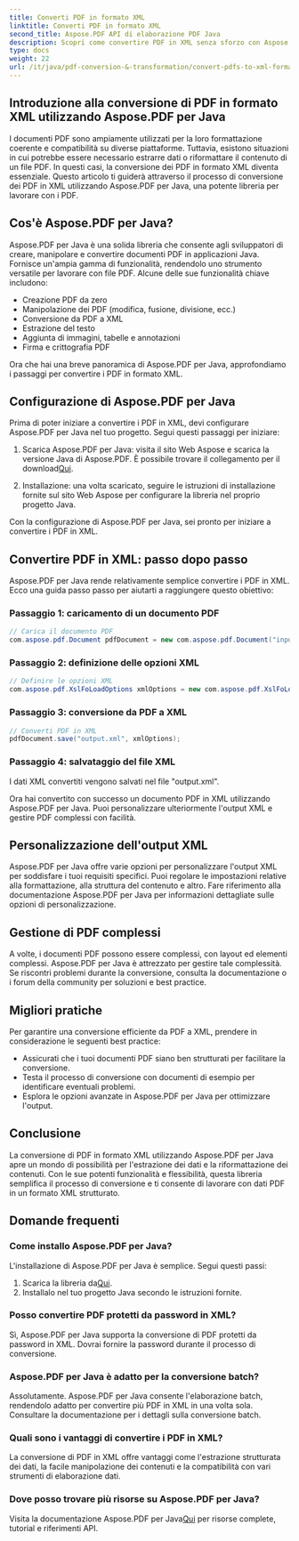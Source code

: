 ```yaml
---
title: Converti PDF in formato XML
linktitle: Converti PDF in formato XML
second_title: Aspose.PDF API di elaborazione PDF Java
description: Scopri come convertire PDF in XML senza sforzo con Aspose.PDF per Java. Guida passo passo e best practice per una conversione efficiente.
type: docs
weight: 22
url: /it/java/pdf-conversion-&-transformation/convert-pdfs-to-xml-format/
---
```


## Introduzione alla conversione di PDF in formato XML utilizzando Aspose.PDF per Java

I documenti PDF sono ampiamente utilizzati per la loro formattazione coerente e compatibilità su diverse piattaforme. Tuttavia, esistono situazioni in cui potrebbe essere necessario estrarre dati o riformattare il contenuto di un file PDF. In questi casi, la conversione dei PDF in formato XML diventa essenziale. Questo articolo ti guiderà attraverso il processo di conversione dei PDF in XML utilizzando Aspose.PDF per Java, una potente libreria per lavorare con i PDF.

## Cos'è Aspose.PDF per Java?

Aspose.PDF per Java è una solida libreria che consente agli sviluppatori di creare, manipolare e convertire documenti PDF in applicazioni Java. Fornisce un'ampia gamma di funzionalità, rendendolo uno strumento versatile per lavorare con file PDF. Alcune delle sue funzionalità chiave includono:

- Creazione PDF da zero
- Manipolazione dei PDF (modifica, fusione, divisione, ecc.)
- Conversione da PDF a XML
- Estrazione del testo
- Aggiunta di immagini, tabelle e annotazioni
- Firma e crittografia PDF

Ora che hai una breve panoramica di Aspose.PDF per Java, approfondiamo i passaggi per convertire i PDF in formato XML.

## Configurazione di Aspose.PDF per Java

Prima di poter iniziare a convertire i PDF in XML, devi configurare Aspose.PDF per Java nel tuo progetto. Segui questi passaggi per iniziare:

1.  Scarica Aspose.PDF per Java: visita il sito Web Aspose e scarica la versione Java di Aspose.PDF. È possibile trovare il collegamento per il download[Qui](https://releases.aspose.com/pdf/java/).

2. Installazione: una volta scaricato, seguire le istruzioni di installazione fornite sul sito Web Aspose per configurare la libreria nel proprio progetto Java.

Con la configurazione di Aspose.PDF per Java, sei pronto per iniziare a convertire i PDF in XML.

## Convertire PDF in XML: passo dopo passo

Aspose.PDF per Java rende relativamente semplice convertire i PDF in XML. Ecco una guida passo passo per aiutarti a raggiungere questo obiettivo:

### Passaggio 1: caricamento di un documento PDF

```java
// Carica il documento PDF
com.aspose.pdf.Document pdfDocument = new com.aspose.pdf.Document("input.pdf");
```

### Passaggio 2: definizione delle opzioni XML

```java
// Definire le opzioni XML
com.aspose.pdf.XslFoLoadOptions xmlOptions = new com.aspose.pdf.XslFoLoadOptions();
```

### Passaggio 3: conversione da PDF a XML

```java
// Converti PDF in XML
pdfDocument.save("output.xml", xmlOptions);
```

### Passaggio 4: salvataggio del file XML

I dati XML convertiti vengono salvati nel file "output.xml".

Ora hai convertito con successo un documento PDF in XML utilizzando Aspose.PDF per Java. Puoi personalizzare ulteriormente l'output XML e gestire PDF complessi con facilità.

## Personalizzazione dell'output XML

Aspose.PDF per Java offre varie opzioni per personalizzare l'output XML per soddisfare i tuoi requisiti specifici. Puoi regolare le impostazioni relative alla formattazione, alla struttura del contenuto e altro. Fare riferimento alla documentazione Aspose.PDF per Java per informazioni dettagliate sulle opzioni di personalizzazione.

## Gestione di PDF complessi

A volte, i documenti PDF possono essere complessi, con layout ed elementi complessi. Aspose.PDF per Java è attrezzato per gestire tale complessità. Se riscontri problemi durante la conversione, consulta la documentazione o i forum della community per soluzioni e best practice.

## Migliori pratiche

Per garantire una conversione efficiente da PDF a XML, prendere in considerazione le seguenti best practice:

- Assicurati che i tuoi documenti PDF siano ben strutturati per facilitare la conversione.
- Testa il processo di conversione con documenti di esempio per identificare eventuali problemi.
- Esplora le opzioni avanzate in Aspose.PDF per Java per ottimizzare l'output.

## Conclusione

La conversione di PDF in formato XML utilizzando Aspose.PDF per Java apre un mondo di possibilità per l'estrazione dei dati e la riformattazione dei contenuti. Con le sue potenti funzionalità e flessibilità, questa libreria semplifica il processo di conversione e ti consente di lavorare con dati PDF in un formato XML strutturato.

## Domande frequenti

### Come installo Aspose.PDF per Java?

L'installazione di Aspose.PDF per Java è semplice. Segui questi passi:
1.  Scarica la libreria da[Qui](https://releases.aspose.com/pdf/java/).
2. Installalo nel tuo progetto Java secondo le istruzioni fornite.

### Posso convertire PDF protetti da password in XML?

Sì, Aspose.PDF per Java supporta la conversione di PDF protetti da password in XML. Dovrai fornire la password durante il processo di conversione.

### Aspose.PDF per Java è adatto per la conversione batch?

Assolutamente. Aspose.PDF per Java consente l'elaborazione batch, rendendolo adatto per convertire più PDF in XML in una volta sola. Consultare la documentazione per i dettagli sulla conversione batch.

### Quali sono i vantaggi di convertire i PDF in XML?

La conversione di PDF in XML offre vantaggi come l'estrazione strutturata dei dati, la facile manipolazione dei contenuti e la compatibilità con vari strumenti di elaborazione dati.

### Dove posso trovare più risorse su Aspose.PDF per Java?

 Visita la documentazione Aspose.PDF per Java[Qui](https://reference.aspose.com/pdf/java/) per risorse complete, tutorial e riferimenti API.